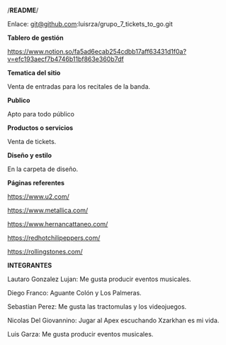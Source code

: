 /**********README**********/

Enlace: git@github.com:luisrza/grupo_7_tickets_to_go.git

**Tablero de gestión**

https://www.notion.so/fa5ad6ecab254cdbb17aff63431d1f0a?v=efc193aecf7b4746b11bf863e360b7df

**Tematica del sitio**

Venta de entradas para los recitales de la banda.

**Publico** 

Apto para todo público

**Productos o servicios**

Venta de tickets.

**Diseño y estilo**

En la carpeta de diseño.

**Páginas referentes**

https://www.u2.com/

https://www.metallica.com/

https://www.hernancattaneo.com/

https://redhotchilipeppers.com/

https://rollingstones.com/

**INTEGRANTES**

Lautaro Gonzalez Lujan: Me gusta producir eventos musicales.

Diego Franco: Aguante Colón y Los Palmeras.

Sebastian Perez: Me gusta las tractomulas y los videojuegos.

Nicolas Del Giovannino: Jugar al Apex escuchando Xzarkhan es mi vida.

Luis Garza: Me gusta producir eventos musicales.

